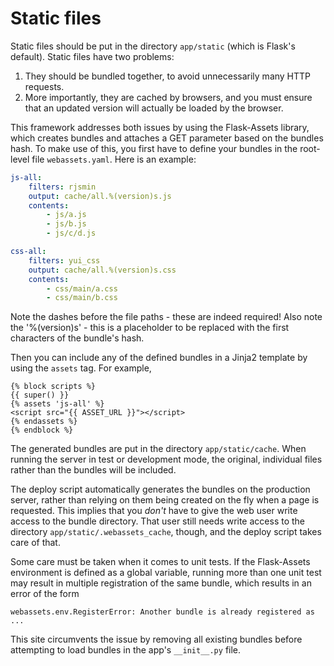 # Static files

Static files should be put in the directory `app/static` (which is Flask's default). Static files have two problems:

1. They should be bundled together, to avoid unnecessarily many HTTP requests.
2. More importantly, they are cached by browsers, and you must ensure that an updated version will actually be loaded by the browser.

This framework addresses both issues by using the Flask-Assets library, which creates bundles and attaches a GET parameter based on the bundles hash. To make use of this, you first have to define your bundles in the root-level file `webassets.yaml`. Here is an example:

```yaml
js-all:
    filters: rjsmin
    output: cache/all.%(version)s.js
    contents:
        - js/a.js
        - js/b.js
        - js/c/d.js

css-all:
    filters: yui_css
    output: cache/all.%(version)s.css
    contents:
        - css/main/a.css
        - css/main/b.css
```

Note the dashes before the file paths - these are indeed required! Also note the '%(version)s' - this is a placeholder to be replaced with the first characters of the bundle's hash.

Then you can include any of the defined bundles in a Jinja2 template by using the `assets` tag. For example,

```
{% block scripts %}
{{ super() }}
{% assets 'js-all' %}
<script src="{{ ASSET_URL }}"></script>
{% endassets %}
{% endblock %}
```

The generated bundles are put in the directory `app/static/cache`. When running the server in test or development mode, the original, individual files rather than the bundles will be included.

The deploy script automatically generates the bundles on the production server, rather than relying on them being created on the fly when a page is requested. This implies that you *don't* have to give the web user write access to the bundle directory. That user still needs write access to the directory `app/static/.webassets_cache`, though, and the deploy script takes care of that.

Some care must be taken when it comes to unit tests. If the Flask-Assets environment is defined as a global variable, running more than one unit test may result in multiple registration of the same bundle, which results in an error of the form

```
webassets.env.RegisterError: Another bundle is already registered as ...
```

This site circumvents the issue by removing all existing bundles before attempting to load bundles in the app's `__init__.py` file.
